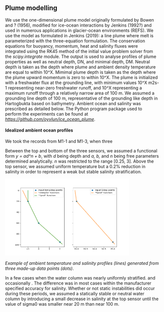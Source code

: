 ## Plume modelling

We use the one-dimensional plume model originally formulated by Bowen and ?
(1956), modified for ice-ocean interactions by Jenkins (1992?) and used in
numerous applications in glacier-ocean environments (REFS). We use the
model as formulated in Jenkins (2019): a line plume where melt is
parameterized with the three-equation formulation. The conservation equations for
buoyancy, momentum, heat and salinity fluxes were integrated using the RK45
method of the initial value problem solver from the *scipy.integrate* module.
The output is used to analyse profiles of plume properties as well as neutral
depth, DN, and minimal depth, DM. Neutral depth is taken as the depth where
plume and ambient density temperature are equal to within 10^X. Mimimal plume
depth is taken as the depth where the plume upward momentum is zero to within  10^X.
The plume is initialized with a freshwater flux at the grounding line, with
minimum values 10^X m2s-1 representing near-zero freshwater runoff, and 10^X
representing a maximum runoff through a relatively narrow area of 100 m. We
assumed a grounding line depth of 100 m, representative of the grounding like
depth in Hartogbukta based on bathymetry. Ambient
ocean and salinity was prescribed as detailed below. The Python program package used to perform the experiments can be
found
at
*https://github.com/oyvlun/ice_ocean_plume*. 

#### Idealized ambient ocean profiles

We took the records from M1-1 and M1-3, when three 

Between the top and bottom of the three sensors, we assumed a functional form *y
= ad^n + b*, with *d* being depth and *a, b,* and *n* being free parameters
determined analytically. *n* was restricted to the range [0.25, 3]. Above the
top sensor, we assumed uniform temperature but a 0.2% reduction in salinity in
order to represent a weak but stable salinity stratification. 

<img src="images/ambient_function_example.png"  width="405" height="250">

*Example of ambient temperature and salinity profiles (lines) generated from
three made-up data points (dots)*.

In a few cases when the water column was nearly uniformly stratified. and
occasionally . The difference was in most cases within the manufacturer
specified accuracy for salinity. Whether or not static instabilities did occur 
during these periods, we assumed a statically stable or neutral water column by 
introducing a small decrease in salinity at the top sensor until the value of
sigma0 was smaller near 20 m than near 100 m. 